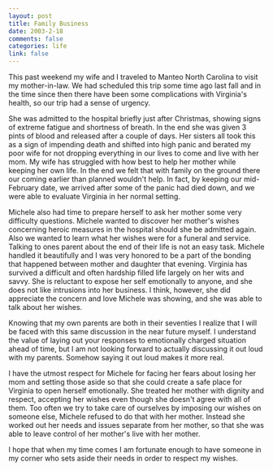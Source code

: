 ```yaml
--- 
layout: post
title: Family Business
date: 2003-2-18
comments: false
categories: life
link: false
---
```

This past weekend my wife and I traveled to Manteo North Carolina to visit my mother-in-law. We had scheduled this trip some time ago last fall and in the time since then there have been some complications with Virginia's health, so our trip had a sense of urgency.

She was admitted to the hospital briefly just after Christmas, showing signs of extreme fatigue and shortness of breath. In the end she was given 3 pints of blood and released after a couple of days. Her sisters all took this as a sign of impending death and shifted into high panic and berated my poor wife for not dropping everything in our lives to come and live with her mom. My wife has struggled with how best to help her mother while keeping her own life. In the end we felt that with family on the ground there our coming earlier than planned wouldn't help. In fact, by keeping our mid-February date, we arrived after some of the panic had died down, and we were able to evaluate Virginia in her normal setting.

Michele also had time to prepare herself to ask her mother some very difficulty questions. Michele wanted to discover her mother's wishes concerning heroic measures in the hospital should she be admitted again. Also we wanted to learn what her wishes were for a funeral and service. Talking to ones parent about the end of their life is not an easy task. Michele handled it beautifully and I was very honored to be a part of the bonding that  happened between mother and daughter that evening. Virginia has survived a difficult and often hardship filled life largely on her wits and savvy. She is reluctant to expose her self emotionally to anyone, and she does not like intrusions into her business. I think, however, she did appreciate the concern and love Michele was showing, and she was able to talk about her wishes.

Knowing that my own parents are both in their seventies I realize that I will be faced with this same discussion in the near future myself. I understand the value of laying out your responses to emotionally charged situation ahead of time, but I am not looking forward to actually discussing it out loud with my parents. Somehow saying it out loud makes it more real.

I have the utmost respect for Michele for facing her fears about losing her mom and setting those aside so that she could create a safe place for Virginia to open herself emotionally. She treated her mother with dignity and respect, accepting her wishes even though she doesn't agree with all of them. Too often we try to take care of ourselves by imposing our wishes on someone else, Michele refused to do that with her mother. Instead she worked out her needs and issues separate from her mother, so that she was able to leave control of her mother's live with her mother.

I hope that when my time comes I am fortunate enough to have someone in my corner who sets aside their needs in order to respect my wishes.
